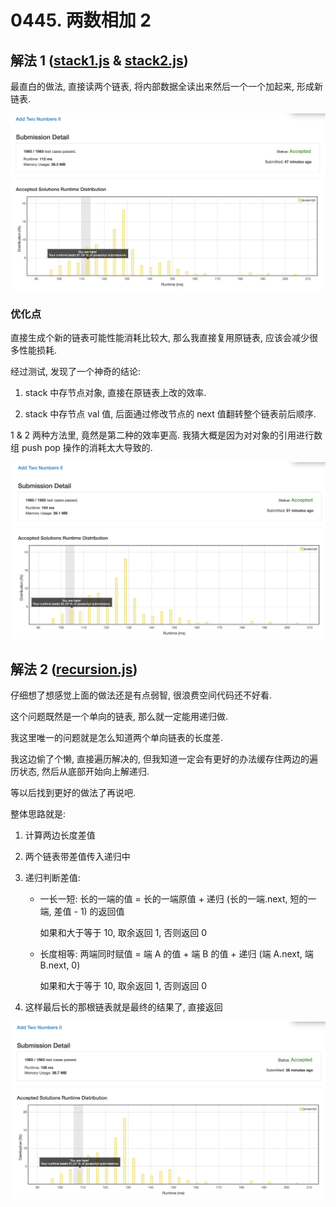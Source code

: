 # 0445. 两数相加 2

## 解法 1 ([stack1.js](./stack1.js) & [stack2.js](./stack2.js))

最直白的做法, 直接读两个链表, 将内部数据全读出来然后一个一个加起来, 形成新链表.

![成绩](assets/stack1.png)

### 优化点

直接生成个新的链表可能性能消耗比较大, 那么我直接复用原链表, 应该会减少很多性能损耗.

经过测试, 发现了一个神奇的结论:

1. stack 中存节点对象, 直接在原链表上改的效率.

1. stack 中存节点 val 值, 后面通过修改节点的 next 值翻转整个链表前后顺序.

1 & 2 两种方法里, 竟然是第二种的效率更高. 我猜大概是因为对对象的引用进行数组 push pop 操作的消耗太大导致的.

![成绩](assets/stack2.png)

## 解法 2 ([recursion.js](./recursion.js))

仔细想了想感觉上面的做法还是有点弱智, 很浪费空间代码还不好看.

这个问题既然是一个单向的链表, 那么就一定能用递归做.

我这里唯一的问题就是怎么知道两个单向链表的长度差.

我这边偷了个懒, 直接遍历解决的, 但我知道一定会有更好的办法缓存住两边的遍历状态, 然后从底部开始向上解递归.

等以后找到更好的做法了再说吧.

整体思路就是:

1. 计算两边长度差值

1. 两个链表带差值传入递归中
 
1. 递归判断差值:
 
    + 一长一短: 长的一端的值 = 长的一端原值 + 递归 (长的一端.next, 短的一端, 差值 - 1) 的返回值
    
        如果和大于等于 10, 取余返回 1, 否则返回 0
    
    + 长度相等: 两端同时赋值 = 端 A 的值 + 端 B 的值 + 递归 (端 A.next, 端 B.next, 0)

        如果和大于等于 10, 取余返回 1, 否则返回 0

1. 这样最后长的那根链表就是最终的结果了, 直接返回

![成绩](assets/recursion.png)
